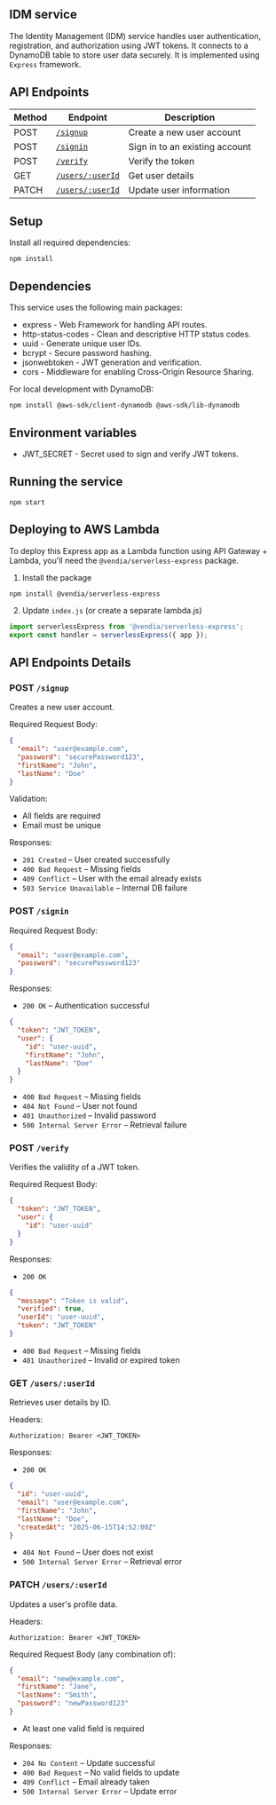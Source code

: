 ## IDM service

The Identity Management (IDM) service handles user authentication, registration, and authorization using JWT tokens. It connects to a DynamoDB table to store user data securely.
It is implemented using `Express` framework.

## API Endpoints

| Method | Endpoint                               | Description                    |
| ------ | -------------------------------------- | ------------------------------ |
| POST   | [`/signup`](#post-signup)              | Create a new user account      |
| POST   | [`/signin`](#post-signin)              | Sign in to an existing account |
| POST   | [`/verify`](#post-verify)              | Verify the token               |
| GET    | [`/users/:userId`](#get-usersuserid)   | Get user details               |
| PATCH  | [`/users/:userId`](#patch-usersuserid) | Update user information        |


## Setup

Install all required dependencies:
```shell
npm install
```

## Dependencies

This service uses the following main packages:

- express - Web Framework for handling API routes.
- http-status-codes - Clean and descriptive HTTP status codes.
- uuid - Generate unique user IDs.
- bcrypt - Secure password hashing.
- jsonwebtoken - JWT generation and verification.
- cors - Middleware for enabling Cross-Origin Resource Sharing.

For local development with DynamoDB:
```
npm install @aws-sdk/client-dynamodb @aws-sdk/lib-dynamodb
```

## Environment variables
- JWT_SECRET - Secret used to sign and verify JWT tokens.

## Running the service

```shell
npm start
```

## Deploying to AWS Lambda

To deploy this Express app as a Lambda function using API Gateway + Lambda, you'll need the `@vendia/serverless-express` package.

1. Install the package
```shell
npm install @vendia/serverless-express
```

2. Update `index.js` (or create a separate lambda.js)

```js
import serverlessExpress from '@vendia/serverless-express';
export const handler = serverlessExpress({ app });
```


## API Endpoints Details

### POST `/signup`

Creates a new user account.

Required Request Body:
```json
{
  "email": "user@example.com",
  "password": "securePassword123",
  "firstName": "John",
  "lastName": "Doe"
}
```

Validation:

- All fields are required
- Email must be unique

Responses:

- `201 Created` – User created successfully
- `400 Bad Request` – Missing fields
- `409 Conflict` – User with the email already exists
- `503 Service Unavailable` – Internal DB failure

### POST `/signin`

Required Request Body:
```json
{
  "email": "user@example.com",
  "password": "securePassword123"
}
```

Responses:

- `200 OK` – Authentication successful

```json
{
  "token": "JWT_TOKEN",
  "user": {
    "id": "user-uuid",
    "firstName": "John",
    "lastName": "Doe"
  }
}
```
- `400 Bad Request` – Missing fields
- `404 Not Found` – User not found
- `401 Unauthorized` – Invalid password
- `500 Internal Server Error` – Retrieval failure

### POST `/verify`

Verifies the validity of a JWT token.

Required Request Body:
```json
{
  "token": "JWT_TOKEN",
  "user": {
    "id": "user-uuid"
  }
}
```

Responses:

- `200 OK`
```json
{
  "message": "Token is valid",
  "verified": true,
  "userId": "user-uuid",
  "token": "JWT_TOKEN"
}
``` 
- `400 Bad Request` – Missing fields
- `401 Unauthorized` – Invalid or expired token


### GET `/users/:userId`

Retrieves user details by ID.

Headers:
```
Authorization: Bearer <JWT_TOKEN>
```

Responses:

- `200 OK`
```json
{
  "id": "user-uuid",
  "email": "user@example.com",
  "firstName": "John",
  "lastName": "Doe",
  "createdAt": "2025-06-15T14:52:00Z"
}
```
- `404 Not Found` – User does not exist
- `500 Internal Server Error` – Retrieval error

### PATCH `/users/:userId`

Updates a user's profile data.

Headers:
```
Authorization: Bearer <JWT_TOKEN>
```
Required Request Body (any combination of):
```json
{
  "email": "new@example.com",
  "firstName": "Jane",
  "lastName": "Smith",
  "password": "newPassword123"
}
```

- At least one valid field is required

Responses:

- `204 No Content` – Update successful
- `400 Bad Request` – No valid fields to update
- `409 Conflict` – Email already taken
- `500 Internal Server Error` – Update error
